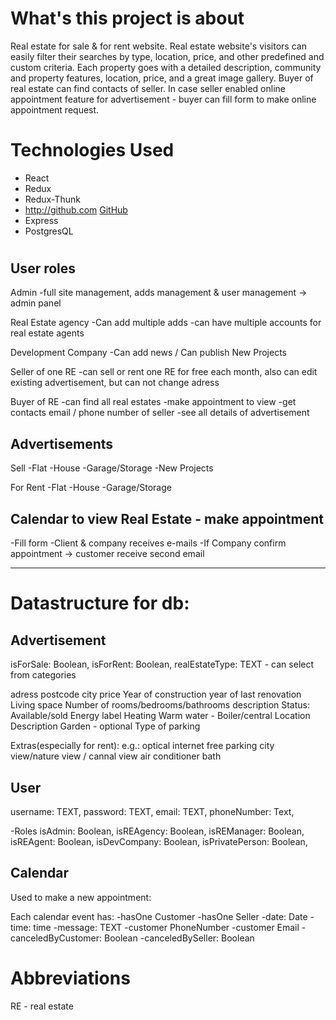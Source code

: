 # What's this project is about

Real estate for sale & for rent website. Real estate website's visitors can easily filter their searches by type, location, price, and other predefined and custom criteria. Each property goes with a detailed description, community and property features, location, price, and a great image gallery.
Buyer of real estate can find contacts of seller. In case seller enabled online appointment feature for advertisement - buyer can fill form to make online appointment request.

# Technologies Used

- React
- Redux
- Redux-Thunk
- http://github.com
  [GitHub](http://github.com)
- Express
- PostgresQL

#

## User roles

Admin
-full site management, adds management & user management -> admin panel

Real Estate agency
-Can add multiple adds
-can have multiple accounts for real estate agents

Development Company
-Can add news / Can publish New Projects

Seller of one RE
-can sell or rent one RE for free each month, also can edit existing advertisement, but can not change adress

Buyer of RE
-can find all real estates
-make appointment to view
-get contacts email / phone number of seller
-see all details of advertisement

## Advertisements

Sell
-Flat
-House
-Garage/Storage
-New Projects

For Rent
-Flat
-House
-Garage/Storage

## Calendar to view Real Estate - make appointment

-Fill form
-Client & company receives e-mails
-If Company confirm appointment -> customer receive second email

---

# Datastructure for db:

## Advertisement

isForSale: Boolean,
isForRent: Boolean,
realEstateType: TEXT - can select from categories

adress
postcode
city
price
Year of construction
year of last renovation
Living space
Number of rooms/bedrooms/bathrooms
description
Status: Available/sold
Energy label
Heating
Warm water - Boiler/central
Location Description
Garden - optional
Type of parking

Extras(especially for rent):
e.g.:
optical internet
free parking
city view/nature view / cannal view
air conditioner
bath

## User

username: TEXT,
password: TEXT,
email: TEXT,
phoneNumber: Text,

-Roles
isAdmin: Boolean,
isREAgency: Boolean,
isREManager: Boolean,
isREAgent: Boolean,
isDevCompany: Boolean,
isPrivatePerson: Boolean,

## Calendar

Used to make a new appointment:

Each calendar event has:
-hasOne Customer
-hasOne Seller
-date: Date
-time: time
-message: TEXT
-customer PhoneNumber
-customer Email
-canceledByCustomer: Boolean
-canceledBySeller: Boolean

# Abbreviations

RE - real estate
